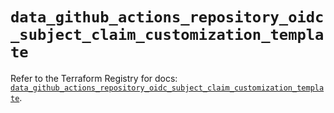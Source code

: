 # `data_github_actions_repository_oidc_subject_claim_customization_template`

Refer to the Terraform Registry for docs: [`data_github_actions_repository_oidc_subject_claim_customization_template`](https://registry.terraform.io/providers/integrations/github/6.7.5/docs/data-sources/actions_repository_oidc_subject_claim_customization_template).
